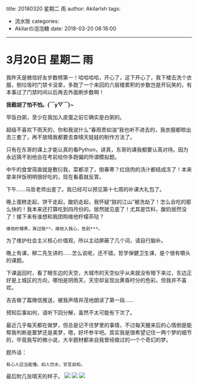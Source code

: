 title: 20180320  星期二 雨
author: Akilarlxh
tags:
  - 流水账
categories:
  - Akilarの泡泡糖
date: 2018-03-20 08:16:00
---
# 3月20日 星期二 雨

我昨天是微信好友步数榜第一！哈哈哈哈，开心了，这下开心了，我下楼去洗个衣服，倒垃圾时门禁卡没拿，多跑了一个来回的六层楼累积的步数岂是开玩笑的，有本事过了门禁时间以后再去外面刷步数啊！

**我截胡了怕不怕。(￣y▽￣)~**

早饭白粥，至少在我加入皮蛋之前它确实是白粥的。

超级不喜欢下雨天的，你和我说什么“春雨贵如油”我也听不进去的，我衣服都晾出去三套了，再不放晴我都要去查晴天娃娃的制作方法了。

只有在东哥的课上才能认真的看Python，讲真，东哥的课我都要认真对待。因为永远猜不到他会在考前给你多跑偏的所谓模拟题。

中午的食堂简直就是敷衍我，菜都凉了，倒春寒？红烧肉的汤汁都结成冻了！本来拿来拌饭明明很好吃的，现在看着就反胃。

下午……马哲老师出差了。我已经可以预见第十七周的补课大礼包了。

晚上蛋糕走起，饼干走起，酸奶走起，我怀疑“朕的江山”被洗劫了！怎么会吃的那么快的！我本来还打算吃到四月份的。居然就见底了！尤其是饮料，酸奶居然没了！接下来有谁想和我团购维他柠檬茶哒？
```
维他柠檬茶，爽过吸**，维他入我心，告别***。
```
为了维护社会主义核心价值观，所以主动屏蔽了几个词，请自行脑补。

晚上有课，柳二先生讲的……怎么说呢，还不错。哲学保健卫生课，是个很有嚼头的课题。

下课返回时，看了眼东边的天空，大城市的天空似乎从来就没有暗下来过，东边正好是上城区的方向，哪怕是阴雨天，天空却呈现出黄昏时分的色彩。但我并不喜欢。

吉吉做了篇微信推送，被我声情并茂地朗读了第一段……

预知后事如何，请听下回分解，虽然不太可能有下次了。

最近几乎每天都在做梦，但总是记不住梦里的事情，不过每天醒来后的心情倒是能帮我判断是噩梦还是美梦，嗯，好坏参半吧。其实我是很希望记住一两个梦的细节的，毕竟我写的微小说，大半题材都来自我曾经做过的一个个奇幻的梦。

题外话：
```
有心人应当能懂。如人饮水，甘苦自知。
```
最后附几张晴天的样子。
![](https://s2.ax1x.com/2019/04/10/AT01Dx.jpg)
![](https://s2.ax1x.com/2019/04/10/AT03b6.jpg)
![](https://s2.ax1x.com/2019/04/10/AT0lK1.jpg)